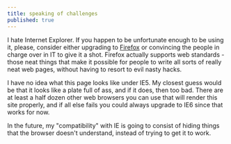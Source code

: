 ```yaml
---
title: speaking of challenges
published: true
---
```


I hate Internet Explorer. If you happen to be unfortunate enough to be
using it, please, consider either upgrading to [Firefox][] or convincing
the people in charge over in IT to give it a shot. Firefox actually
supports web standards - those neat things that make it possible for
people to write all sorts of really neat web pages, without having to
resort to evil nasty hacks.

I have no idea what this page looks like under IE5. My closest guess
would be that it looks like a plate full of ass, and if it does, then
too bad. There are at least a half dozen other web browsers you can use
that will render this site properly, and if all else fails you could
always upgrade to IE6 since that works for now.

In the future, my "compatibility" with IE is going to consist of hiding
things that the browser doesn't understand, instead of trying to get it
to work.

  [Firefox]: http://mozilla.org/firefox/
